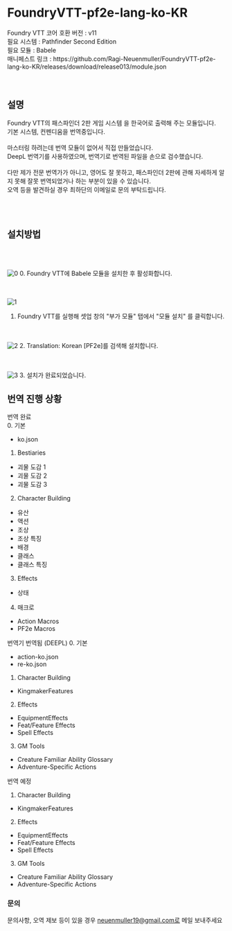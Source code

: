 <h1>FoundryVTT-pf2e-lang-ko-KR</h1>
Foundry VTT 코어 호환 버전 : v11<br/>
필요 시스템 : Pathfinder Second Edition<br/>
필요 모듈 : Babele<br/>
매니페스트 링크 : https://github.com/Ragi-Neuenmuller/FoundryVTT-pf2e-lang-ko-KR/releases/download/release013/module.json<br/>
<br/><br/>
<h2>설명</h2>
Foundry VTT의 패스파인더 2판 게임 시스템 을 한국어로 출력해 주는 모듈입니다.<br/>
기본 시스템, 컨펜디움을 번역중입니다.
<br/><br/>
마스터링 하려는데 번역 모듈이 없어서 직접 만들었습니다.<br/>
DeepL 번역기를 사용하였으며, 번역기로 번역된 파일을 손으로 검수했습니다.<br/><br/>
다만 제가 전문 번역가가 아니고, 영어도 잘 못하고, 패스파인더 2판에 관해 자세하게 알지 못해 잘못 번역되었거나 하는 부분이 있을 수 있습니다.<br/>
오역 등을 발견하실 경우 최하단의 이메일로 문의 부탁드립니다.
  
<br/><br/>

<h2>설치방법</h2>

<br/><br/>

![0](https://github.com/Ragi-Neuenmuller/FoundryVTT-pf2e-lang-ko-KR/assets/155063083/87a8d4af-8555-43f2-aa6c-d3044c49fed8)
  0. Foundry VTT에 Babele 모듈을 설치한 후 활성화합니다.

 <br/><br/>
![1](https://github.com/Ragi-Neuenmuller/FoundryVTT-pf2e-lang-ko-KR/assets/155063083/b4644017-b89b-45b0-87f1-ece2ad07f3b6)
  1. Foundry VTT를 실행해 셋업 창의 "부가 모듈" 탭에서 "모듈 설치" 를 클릭합니다.

 <br/><br/>
![2](https://github.com/Ragi-Neuenmuller/FoundryVTT-pf2e-lang-ko-KR/assets/155063083/d8412640-1dd0-4016-b3ab-afce7f520b28)
  2. Translation: Korean [PF2e]를 검색해 설치합니다.

<br/><br/>
![3](https://github.com/Ragi-Neuenmuller/FoundryVTT-pf2e-lang-ko-KR/assets/155063083/06bd949b-ca75-44dd-8949-b11a396f0fec)
  3. 설치가 완료되었습니다.


<h2>번역 진행 상황</h2>

번역 완료<br>
0. 기본
- ko.json


1. Bestiaries

- 괴물 도감 1
- 괴물 도감 2
- 괴물 도감 3

2. Character Building
- 유산
- 액션
- 조상
- 조상 특징
- 배경
- 클래스
- 클래스 특징

3. Effects
- 상태

4. 매크로
- Action Macros
- PF2e Macros

번역기 번역됨 (DEEPL)
0. 기본
- action-ko.json
- re-ko.json

1. Character Building
- KingmakerFeatures

2. Effects
- EquipmentEffects
- Feat/Feature Effects
- Spell Effects

3. GM Tools
- Creature Familiar Ability Glossary
- Adventure-Specific Actions

번역 예정
1. Character Building
- KingmakerFeatures

  
2. Effects
- EquipmentEffects
- Feat/Feature Effects
- Spell Effects

  
3. GM Tools
- Creature Familiar Ability Glossary
- Adventure-Specific Actions


<h3>문의</h3>

문의사항, 오역 제보 등이 있을 경우 neuenmuller19@gmail.com로 메일 보내주세요
